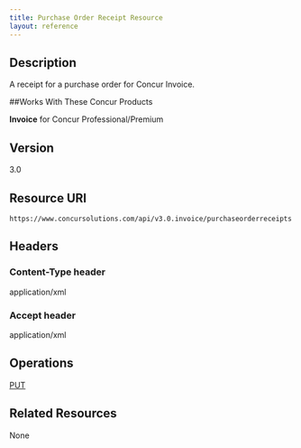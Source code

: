 ```yaml
---
title: Purchase Order Receipt Resource 
layout: reference
---
```






## Description
A receipt for a purchase order for Concur Invoice.

##Works With These Concur Products

**Invoice** for Concur Professional/Premium

## Version
3.0

## Resource URI
`https://www.concursolutions.com/api/v3.0.invoice/purchaseorderreceipts`

## Headers

### Content-Type header
application/xml

### Accept header
application/xml

## Operations
[PUT][1]

## Related Resources 
None

[1]: https://www.concursolutions.com/api/docs/index.html#!/PurchaseOrderReceipts
